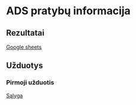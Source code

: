 # ADS pratybų informacija
## Rezultatai
[Google sheets](https://docs.google.com/spreadsheets/d/1BJQdwa-hhlGle_Jg2LzqvLtc6F1czYPxLMqhwh-lRu8/edit?usp=sharing)
## Užduotys
### Pirmoji užduotis
[Sąlyga](https://docs.google.com/document/d/1NpGD-tliOFKqHFQSg47mxFSDgNMLRRpg7Gm3RybofP0/edit?usp=sharing)
